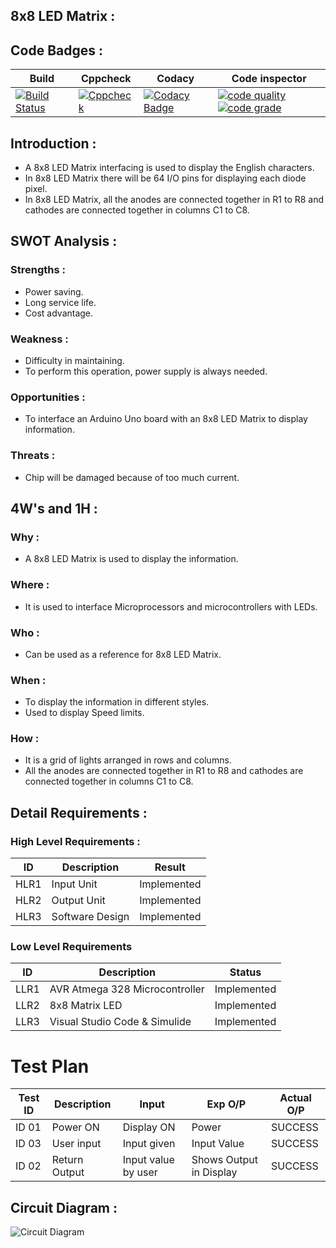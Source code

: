 ## 8x8 LED Matrix :

## Code Badges :
 Build| Cppcheck | Codacy | Code inspector|
----|----|-----|-----|
[![Build Status](https://github.com/somasundaram2000/M2-Embedded_AVR-PC-Beeper/actions/workflows/compile.yml/badge.svg)](https://github.com/somasundaram2000/M2-Embedded_AVR-PC-Beeper/actions/workflows/compile.yml)|[![Cppcheck](https://github.com/somasundaram2000/M2-Embedded_AVR-PC-Beeper/actions/workflows/cppcheck.yml/badge.svg)](https://github.com/somasundaram2000/M2-Embedded_AVR-PC-Beeper/actions/workflows/cppcheck.yml)|[![Codacy Badge](https://api.codacy.com/project/badge/Grade/7a5a74c903084ddfa1a4dc38ef3b2716)](https://app.codacy.com/gh/somasundaram2000/M2-Embedded_AVR-PC-Beeper?utm_source=github.com&utm_medium=referral&utm_content=somasundaram2000/M2-Embedded_AVR-PC-Beeper&utm_campaign=Badge_Grade_Settings)|[![code quality](https://api.codiga.io/project/30265/score/svg)](https://app.codiga.io/project/30265/dashboard) [![code grade](https://api.codiga.io/project/30265/status/svg)](https://app.codiga.io/project/30265/dashboard)|


## Introduction :
- A 8x8 LED Matrix interfacing is used to display the English characters. 
- In 8x8 LED Matrix there will be 64 I/O pins for displaying each diode pixel.
- In 8x8 LED Matrix, all the anodes are connected together in R1 to R8 and cathodes are connected together in columns C1 to C8.


## SWOT Analysis : 
### Strengths :
- Power saving.
- Long service life.
- Cost advantage.

### Weakness :
- Difficulty in maintaining.
- To perform this operation, power supply is always needed.

### Opportunities : 
- To interface an Arduino Uno board with an 8x8 LED Matrix to display information.

### Threats :
- Chip will be damaged because of too much current.


## 4W's and 1H :
### Why :
- A 8x8 LED Matrix is used to display the information.

### Where :
- It is used to interface Microprocessors and microcontrollers with LEDs.

### Who :
- Can be used as a reference for 8x8 LED Matrix.

### When :
- To display the information in different styles.
- Used to display Speed limits.

### How :
- It is a grid of lights arranged in rows and columns.
- All the anodes are connected together in R1 to R8 and cathodes are connected together in columns C1 to C8.


## Detail Requirements :
### High Level Requirements :
|ID | Description | Result
|--------|-------------|-------------
| HLR1 | Input Unit | Implemented         
| HLR2 | Output Unit | Implemented
| HLR3 | Software Design | Implemented


### Low Level Requirements
| ID | Description | Status |
|----|-------------|--------|
| LLR1 | AVR Atmega 328 Microcontroller | Implemented |    
| LLR2 | 8x8 Matrix LED | Implemented |
| LLR3 | Visual Studio Code & Simulide | Implemented |


# Test Plan

|Test ID | Description | Input | Exp O/P | Actual O/P |
|--------|-------------|---------|------------|--------
| ID 01 | Power ON | Display ON | Power | SUCCESS  
| ID 03 | User input | Input given | Input Value | SUCCESS
| ID 02 | Return Output | Input value by user | Shows Output in Display | SUCCESS


## Circuit Diagram : 

![Circuit Diagram](https://user-images.githubusercontent.com/94282752/144390990-588ed59b-22b1-4182-ab53-2fbeafed6975.png)

